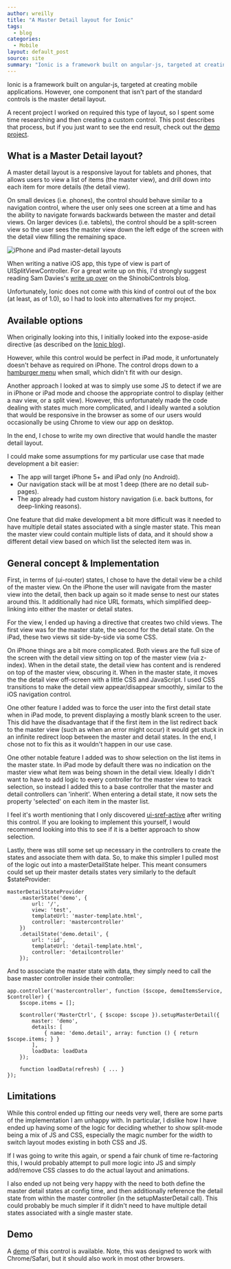 ```yaml
---
author: wreilly
title: "A Master Detail layout for Ionic"
tags:
  - blog
categories:
  - Mobile
layout: default_post
source: site
summary: "Ionic is a framework built on angular-js, targeted at creating mobile applications. However, one useful component that isn't part of the standard controls is the master detail layout, and this post describes the solution I used when creating this control."
---
```


Ionic is a framework built on angular-js, targeted at creating mobile applications. However, one component that isn't part of the standard controls is the master detail layout.

A recent project I worked on required this type of layout, so I spent some time researching and then creating a custom control. This post describes that process, but if you just want to see the end result, check out the [demo project]({{site.github.url}}/wreilly/assets/ionic-master-detail/demo).

## What is a Master Detail layout? ##

A master detail layout is a responsive layout for tablets and phones, that allows users to view a list of items (the master view), and drill down into each item for more details (the detail view).

On small devices (i.e. phones), the control should behave similar to a navigation control, where the user only sees one screen at a time and has the ability to navigate forwards backwards between the master and detail views. On larger devices (i.e. tablets), the control should be a split-screen view so the user sees the master view down the left edge of the screen with the detail view filling the remaining space.

![iPhone and iPad master-detail layouts]({{site.github.url}}/wreilly/assets/ionic-master-detail/master-detail-example.png)

When writing a native iOS app, this type of view is part of UISplitViewController. For a great write up on this, I'd strongly suggest reading Sam Davies's [write up over](https://www.shinobicontrols.com/blog/ios8-day-by-day-day-18-uisplitviewcontroller) on the ShinobiControls blog.

Unfortunately, Ionic does not come with this kind of control out of the box (at least, as of 1.0), so I had to look into alternatives for my project.

## Available options ##

When originally looking into this, I initially looked into the expose-aside directive (as described on the [Ionic blog](http://blog.ionic.io/splitview-has-landed/)).

However, while this control would be perfect in iPad mode, it unfortunately doesn't behave as required on iPhone. The control drops down to a [hamburger menu](https://en.wikipedia.org/wiki/Hamburger_button) when small, which didn't fit with our design.

Another approach I looked at was to simply use some JS to detect if we are in iPhone or iPad mode and choose the appropriate control to display (either a nav view, or a split view). However, this unfortunately made the code dealing with states much more complicated, and I ideally wanted a solution that would be responsive in the browser as some of our users would occasionally be using Chrome to view our app on desktop.

In the end, I chose to write my own directive that would handle the master detail layout.

I could make some assumptions for my particular use case that made development a bit easier:

- The app will target iPhone 5+ and iPad only (no Android).
- Our navigation stack will be at most 1 deep (there are no detail sub-pages).
- The app already had custom history navigation (i.e. back buttons, for deep-linking reasons).

One feature that did make development a bit more difficult was it needed to have multiple detail states associated with a single master state. This mean the master view could contain multiple lists of data, and it should show a different detail view based on which list the selected item was in.

## General concept & Implementation ##

First, in terms of (ui-router) states, I chose to have the detail view be a child of the master view. On the iPhone the user will navigate from the master view into the detail, then back up again so it made sense to nest our states around this. It additionally had nice URL formats, which simplified deep-linking into either the master or detail states.

For the view, I ended up having a directive that creates two child views. The first view was for the master state, the second for the detail state. On the iPad, these two views sit side-by-side via some CSS.

On iPhone things are a bit more complicated. Both views are the full size of the screen with the detail view sitting on top of the master view (via z-index). When in the detail state, the detail view has content and is rendered on top of the master view, obscuring it. When in the master state, it moves the the detail view off-screen with a little CSS and JavaScript. I used CSS transitions to make the detail view appear/disappear smoothly, similar to the iOS navigation control.

One other feature I added was to force the user into the first detail state when in iPad mode, to prevent displaying a mostly blank screen to the user. This did have the disadvantage that if the first item in the list redirect back to the master view (such as when an error might occur) it would get stuck in an infinite redirect loop between the master and detail states. In the end, I chose not to fix this as it wouldn't happen in our use case.

One other notable feature I added was to show selection on the list items in the master state. In iPad mode by default there was no indication on the master view what item was being shown in the detail view. Ideally I didn't want to have to add logic to every controller for the master view to track selection, so instead I added this to a base controller that the master and detail controllers can 'inherit'. When entering a detail state, it now sets the property 'selected' on each item in the master list.

I feel it's worth mentioning that I only discovered [ui-sref-active](https://github.com/angular-ui/ui-router/wiki/Quick-Reference#ui-sref-active) after writing this control. If you are looking to implement this yourself, I would recommend looking into this to see if it is a better approach to show selection.

Lastly, there was still some set up necessary in the controllers to create the states and associate them with data. So, to make this simpler I pulled most of the logic out into a masterDetailState helper. This meant consumers could set up their master details states very similarly to the default $stateProvider:

    masterDetailStateProvider
        .masterState('demo', {
            url: '/',
            view: 'test',
            templateUrl: 'master-template.html',
            controller: 'mastercontroller'
        })
        .detailState('demo.detail', {
            url: ':id',
            templateUrl: 'detail-template.html',
            controller: 'detailcontroller'
        });

And to associate the master state with data, they simply need to call the base master controller inside their controller:

    app.controller('mastercontroller', function ($scope, demoItemsService, $controller) {
        $scope.items = [];

        $controller('MasterCtrl', { $scope: $scope }).setupMasterDetail({
            master: 'demo',
            details: [
                { name: 'demo.detail', array: function () { return $scope.items; } }
            ],
            loadData: loadData
        });

        function loadData(refresh) { ... }
    });

## Limitations ##

While this control ended up fitting our needs very well, there are some parts of the implementation I am unhappy with. In particular, I dislike how I have ended up having some of the logic for deciding whether to show split-mode being a mix of JS and CSS, especially the magic number for the width to switch layout modes existing in both CSS and JS.

If I was going to write this again, or spend a fair chunk of time re-factoring this, I would probably attempt to pull more logic into JS and simply add/remove CSS classes to do the actual layout and animations.

I also ended up not being very happy with the need to both define the master detail states at config time, and then additionally reference the detail state from within the master controller (in the setupMasterDetail call). This could probably be much simpler if it didn't need to have multiple detail states associated with a single master state.

## Demo ###

A [demo]({{site.github.url}}/wreilly/assets/ionic-master-detail/demo) of this control is available. Note, this was designed to work with Chrome/Safari, but it should also work in most other browsers.
